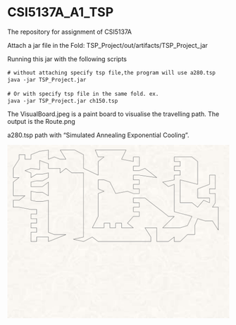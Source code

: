 # CSI5137A_A1_TSP

The repository for assignment of CSI5137A

Attach a jar file in the Fold: TSP_Project/out/artifacts/TSP_Project_jar

Running this jar with the following scripts
```shell script
# without attaching specify tsp file,the program will use a280.tsp
java -jar TSP_Project.jar

# Or with specify tsp file in the same fold. ex.
java -jar TSP_Project.jar ch150.tsp
```

The VisualBoard.jpeg is a paint board to visualise the travelling path.
The output is the Route.png

a280.tsp path with “Simulated Annealing Exponential Cooling”.

![image](https://github.com/ruizi/CSI5137A_A1_TSP/blob/master/src/com/rui/java/Utils/Route.png)
